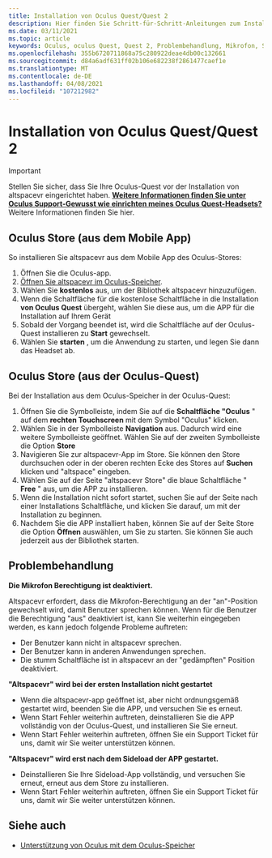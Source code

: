 ```yaml
---
title: Installation von Oculus Quest/Quest 2
description: Hier finden Sie Schritt-für-Schritt-Anleitungen zum Installieren von altspacevr auf Oculus Quest-Geräten aus dem Mobile App oder dem Oculus-Speicher.
ms.date: 03/11/2021
ms.topic: article
keywords: Oculus, oculus Quest, Quest 2, Problembehandlung, Mikrofon, Support
ms.openlocfilehash: 355b6720711868a75c280922deae4db00c132661
ms.sourcegitcommit: d84a6adf631ff02b106e682238f2861477caef1e
ms.translationtype: MT
ms.contentlocale: de-DE
ms.lasthandoff: 04/08/2021
ms.locfileid: "107212982"
---
```

# <a name="oculus-questquest-2-installation"></a>Installation von Oculus Quest/Quest 2

> [!IMPORTANT]
> Stellen Sie sicher, dass Sie Ihre Oculus-Quest vor der Installation von altspacevr eingerichtet haben. **[Weitere Informationen finden Sie unter Oculus Support-Gewusst wie einrichten meines Oculus Quest-Headsets?](https://support.oculus.com/855551644803876/#faq_525406631321134)** Weitere Informationen finden Sie hier.

## <a name="oculus-store-from-the-mobile-app"></a>Oculus Store (aus dem Mobile App)

So installieren Sie altspacevr aus dem Mobile App des Oculus-Stores:

1. Öffnen Sie die Oculus-app.
2. [Öffnen Sie altspacevr im Oculus-Speicher](https://www.oculus.com/experiences/quest/2133027990157329/).
3. Wählen Sie **kostenlos** aus, um der Bibliothek altspacevr hinzuzufügen. 
4. Wenn die Schaltfläche für die kostenlose Schaltfläche in die Installation **von Oculus Quest** übergeht, wählen Sie diese aus, um die APP für die Installation auf Ihrem Gerät
5. Sobald der Vorgang beendet ist, wird die Schaltfläche auf der Oculus-Quest installieren zu **Start** gewechselt. 
6. Wählen Sie **starten** , um die Anwendung zu starten, und legen Sie dann das Headset ab.

## <a name="oculus-store-from-the-oculus-quest"></a>Oculus Store (aus der Oculus-Quest)

Bei der Installation aus dem Oculus-Speicher in der Oculus-Quest:

1. Öffnen Sie die Symbolleiste, indem Sie auf die **Schaltfläche "Oculus** " auf dem **rechten Touchscreen** mit dem Symbol "Oculus" klicken.
2. Wählen Sie in der Symbolleiste **Navigation** aus. Dadurch wird eine weitere Symbolleiste geöffnet. Wählen Sie auf der zweiten Symbolleiste die Option **Store**
3. Navigieren Sie zur altspacevr-App im Store. Sie können den Store durchsuchen oder in der oberen rechten Ecke des Stores auf **Suchen** klicken und "altspace" eingeben.
4. Wählen Sie auf der Seite "altspacevr Store" die blaue Schaltfläche " **Free** " aus, um die APP zu installieren.
5. Wenn die Installation nicht sofort startet, suchen Sie auf der Seite nach einer Installations Schaltfläche, und klicken Sie darauf, um mit der Installation zu beginnen.
6. Nachdem Sie die APP installiert haben, können Sie auf der Seite Store die Option **Öffnen** auswählen, um Sie zu starten. Sie können Sie auch jederzeit aus der Bibliothek starten.

## <a name="troubleshooting"></a>Problembehandlung

**Die Mikrofon Berechtigung ist deaktiviert.**

Altspacevr erfordert, dass die Mikrofon-Berechtigung an der "an"-Position gewechselt wird, damit Benutzer sprechen können.  Wenn für die Benutzer die Berechtigung "aus" deaktiviert ist, kann Sie weiterhin eingegeben werden, es kann jedoch folgende Probleme auftreten:

<!-- Missing image -->
<!-- oculus-permissions-denymicrophone.png -->
    
* Der Benutzer kann nicht in altspacevr sprechen.
* Der Benutzer kann in anderen Anwendungen sprechen.
* Die stumm Schaltfläche ist in altspacevr an der "gedämpften" Position deaktiviert.

**"Altspacevr" wird bei der ersten Installation nicht gestartet**

* Wenn die altspacevr-app geöffnet ist, aber nicht ordnungsgemäß gestartet wird, beenden Sie die APP, und versuchen Sie es erneut.
* Wenn Start Fehler weiterhin auftreten, deinstallieren Sie die APP vollständig von der Oculus-Quest, und installieren Sie Sie erneut.
* Wenn Start Fehler weiterhin auftreten, öffnen Sie ein Support Ticket für uns, damit wir Sie weiter unterstützen können.

**"Altspacevr" wird erst nach dem Sideload der APP gestartet.**

* Deinstallieren Sie Ihre Sideload-App vollständig, und versuchen Sie erneut, erneut aus dem Store zu installieren.
* Wenn Start Fehler weiterhin auftreten, öffnen Sie ein Support Ticket für uns, damit wir Sie weiter unterstützen können.

## <a name="see-also"></a>Siehe auch

* [Unterstützung von Oculus mit dem Oculus-Speicher](https://support.oculus.com/414963819268125/)